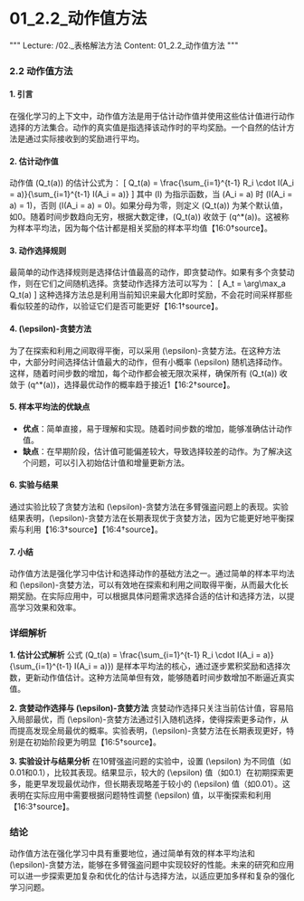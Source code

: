 # 01_2.2_动作值方法

"""
Lecture: /02._表格解法方法
Content: 01_2.2_动作值方法
"""

### 2.2 动作值方法

#### 1. 引言
在强化学习的上下文中，动作值方法是用于估计动作值并使用这些估计值进行动作选择的方法集合。动作的真实值是指选择该动作时的平均奖励。一个自然的估计方法是通过实际接收到的奖励进行平均。

#### 2. 估计动作值

动作值 \(Q_t(a)\) 的估计公式为：
\[ Q_t(a) = \frac{\sum_{i=1}^{t-1} R_i \cdot I(A_i = a)}{\sum_{i=1}^{t-1} I(A_i = a)} \]
其中 \(I\) 为指示函数，当 \(A_i = a\) 时 \(I(A_i = a) = 1\)，否则 \(I(A_i = a) = 0\)。如果分母为零，则定义 \(Q_t(a)\) 为某个默认值，如0。随着时间步数趋向无穷，根据大数定律，\(Q_t(a)\) 收敛于 \(q^*(a)\)。这被称为样本平均法，因为每个估计都是相关奖励的样本平均值【16:0†source】。

#### 3. 动作选择规则

最简单的动作选择规则是选择估计值最高的动作，即贪婪动作。如果有多个贪婪动作，则在它们之间随机选择。贪婪动作选择方法可以写为：
\[ A_t = \arg\max_a Q_t(a) \]
这种选择方法总是利用当前知识来最大化即时奖励，不会花时间采样那些看似较差的动作，以验证它们是否可能更好【16:1†source】。

#### 4. \(\epsilon\)-贪婪方法

为了在探索和利用之间取得平衡，可以采用 \(\epsilon\)-贪婪方法。在这种方法中，大部分时间选择估计值最大的动作，但有小概率 \(\epsilon\) 随机选择动作。这样，随着时间步数的增加，每个动作都会被无限次采样，确保所有 \(Q_t(a)\) 收敛于 \(q^*(a)\)，选择最优动作的概率趋于接近1【16:2†source】。

#### 5. 样本平均法的优缺点

- **优点**：简单直接，易于理解和实现。随着时间步数的增加，能够准确估计动作值。
- **缺点**：在早期阶段，估计值可能偏差较大，导致选择较差的动作。为了解决这个问题，可以引入初始估计值和增量更新方法。

#### 6. 实验与结果

通过实验比较了贪婪方法和 \(\epsilon\)-贪婪方法在多臂强盗问题上的表现。实验结果表明，\(\epsilon\)-贪婪方法在长期表现优于贪婪方法，因为它能更好地平衡探索与利用【16:3†source】【16:4†source】。

#### 7. 小结

动作值方法是强化学习中估计和选择动作的基础方法之一。通过简单的样本平均法和 \(\epsilon\)-贪婪方法，可以有效地在探索和利用之间取得平衡，从而最大化长期奖励。在实际应用中，可以根据具体问题需求选择合适的估计和选择方法，以提高学习效果和效率。

### 详细解析

**1. 估计公式解析**
   公式 \(Q_t(a) = \frac{\sum_{i=1}^{t-1} R_i \cdot I(A_i = a)}{\sum_{i=1}^{t-1} I(A_i = a)}\) 是样本平均法的核心，通过逐步累积奖励和选择次数，更新动作值估计。这种方法简单但有效，能够随着时间步数增加不断逼近真实值。

**2. 贪婪动作选择与 \(\epsilon\)-贪婪方法**
   贪婪动作选择只关注当前估计值，容易陷入局部最优，而 \(\epsilon\)-贪婪方法通过引入随机选择，使得探索更多动作，从而提高发现全局最优的概率。实验表明，\(\epsilon\)-贪婪方法在长期表现更好，特别是在初始阶段更为明显【16:5†source】。

**3. 实验设计与结果分析**
   在10臂强盗问题的实验中，设置 \(\epsilon\) 为不同值（如0.01和0.1），比较其表现。结果显示，较大的 \(\epsilon\) 值（如0.1）在初期探索更多，能更早发现最优动作，但长期表现略差于较小的 \(\epsilon\) 值（如0.01）。这表明在实际应用中需要根据问题特性调整 \(\epsilon\) 值，以平衡探索和利用【16:3†source】。

### 结论

动作值方法在强化学习中具有重要地位，通过简单有效的样本平均法和 \(\epsilon\)-贪婪方法，能够在多臂强盗问题中实现较好的性能。未来的研究和应用可以进一步探索更加复杂和优化的估计与选择方法，以适应更加多样和复杂的强化学习问题。